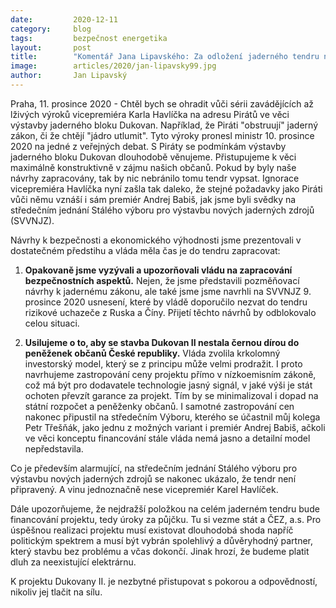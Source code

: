 ```yaml
---
date:         2020-12-11
category:     blog
tags:         bezpečnost energetika
layout:       post
title:        "Komentář Jana Lipavského: Za odložení jaderného tendru nemůže opozice, ale vláda ignorující ekonomické a bezpečnostní zájmy Česka"
image:        articles/2020/jan-lipavsky99.jpg
author:       Jan Lipavský
---
```


 

Praha, 11. prosince 2020 - Chtěl bych se ohradit vůči sérii zavádějících až lživých výroků vicepremiéra Karla Havlíčka na adresu Pirátů ve věci výstavby jaderného bloku Dukovan. Například, že Piráti "obstruují" jaderný zákon, či že chtějí "jádro utlumit". Tyto výroky pronesl ministr 10. prosince 2020 na jedné z veřejných debat. S Piráty se podmínkám výstavby jaderného bloku Dukovan dlouhodobě věnujeme. Přistupujeme k věci maximálně konstruktivně v zájmu našich občanů. Pokud by byly naše návrhy zapracovány, tak by nic nebránilo tomu tendr vypsat. Ignorace vicepremiéra Havlíčka nyní zašla tak daleko, že stejné požadavky jako Piráti vůči němu vznáší i sám premiér Andrej Babiš, jak jsme byli svědky na středečním jednání  Stálého výboru pro výstavbu nových jaderných zdrojů (SVVNJZ). 

Návrhy k bezpečnosti a ekonomického výhodnosti jsme prezentovali v dostatečném předstihu a vláda měla čas je do tendru zapracovat:

1. **Opakovaně jsme vyzývali a upozorňovali vládu na zapracování bezpečnostních aspektů.** Nejen, že jsme představili pozměňovací návrhy k jadernému zákonu, ale také jsme jsme navrhli na SVVNJZ 9. prosince 2020 usnesení, které by vládě doporučilo nezvat do tendru rizikové uchazeče z Ruska a Číny. Přijetí těchto návrhů by odblokovalo celou situaci.

2. **Usilujeme o to, aby se stavba Dukovan II nestala černou dírou do peněženek občanů České republiky.** Vláda zvolila krkolomný investorský model, který se z principu může velmi prodražit. I proto navrhujeme zastropování ceny projektu přímo v nízkoemisním zákoně, což má být pro dodavatele technologie jasný signál, v jaké výši je stát ochoten převzít garance za projekt. Tím by se minimalizoval i dopad na státní rozpočet a peněženky občanů. I samotné zastropování cen nakonec připustil na středečním Výboru, kterého se účastnil můj kolega Petr Třešňák, jako jednu z možných variant i premiér Andrej Babiš, ačkoli ve věci konceptu financování stále vláda nemá jasno a detailní model nepředstavila.

Co je především alarmující, na středečním jednání Stálého výboru pro výstavbu nových jaderných zdrojů se nakonec ukázalo, že tendr není připravený. A vinu jednoznačně nese vicepremiér Karel Havlíček.

Dále upozorňujeme, že nejdražší položkou na celém jaderném tendru bude financování projektu, tedy úroky za půjčku. Tu si vezme stát a ČEZ, a.s. Pro úspěšnou realizaci projektu musí existovat dlouhodobá shoda napříč politickým spektrem a musí být vybrán spolehlivý a důvěryhodný partner, který stavbu bez problému a včas dokončí. Jinak hrozí, že budeme platit dluh za neexistující elektrárnu.

K projektu Dukovany II. je nezbytné přistupovat s pokorou a odpovědností, nikoliv jej tlačit na sílu.
